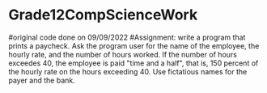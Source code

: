 # Grade12CompScienceWork
#original code done on 09/09/2022
#Assignment: write a program that prints a paycheck. Ask the program user for the name of the employee,
the hourly rate, and the number of hours worked. If the number of hours exceedes 40, the
employee is paid "time and a half", that is, 150 percent of the hourly rate on the hours 
exceeding 40. Use fictatious names for the payer and the bank. 
